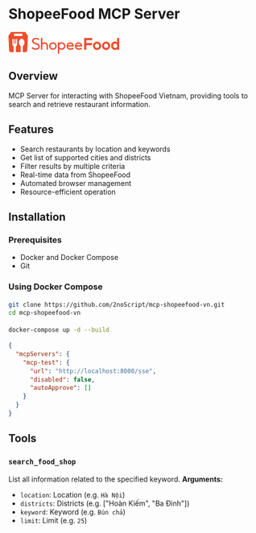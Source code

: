 # ShopeeFood MCP Server

<img src="https://github.com/2noScript/mcp-shopeefood-vn/blob/main/docs/img/shopeefoodvn.png?raw=true" >

## Overview

MCP Server for interacting with ShopeeFood Vietnam, providing tools to search and retrieve restaurant information.

## Features

- Search restaurants by location and keywords
- Get list of supported cities and districts
- Filter results by multiple criteria
- Real-time data from ShopeeFood
- Automated browser management
- Resource-efficient operation

## Installation

### Prerequisites

- Docker and Docker Compose
- Git

### Using Docker Compose

```bash
git clone https://github.com/2noScript/mcp-shopeefood-vn.git
cd mcp-shopeefood-vn

docker-compose up -d --build
```

```json
{
  "mcpServers": {
    "mcp-test": {
      "url": "http://localhost:8000/sse",
      "disabled": false,
      "autoApprove": []
    }
  }
}
```


<h2 id="tools">Tools</h2>

### `search_food_shop`

List all information related to the specified keyword.
**Arguments:**
- `location`: Location (e.g. `Hà Nội`)
- `districts`: Districts (e.g.  ["Hoàn Kiếm", "Ba Đình"])
- `keyword`: Keyword (e.g. `Bún chả`)
- `limit`: Limit (e.g. `25`)

